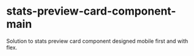 # stats-preview-card-component-main
Solution to stats preview card component designed mobile first and with flex.
